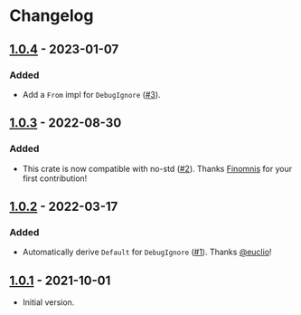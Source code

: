 # Changelog

## [1.0.4] - 2023-01-07

### Added

- Add a `From` impl for `DebugIgnore` ([#3]).

[#3]: https://github.com/sunshowers-code/debug-ignore/issues/3

## [1.0.3] - 2022-08-30

### Added

- This crate is now compatible with no-std ([#2]). Thanks [Finomnis] for your first contribution!

[#2]: https://github.com/sunshowers-code/debug-ignore/pull/2
[Finomnis]: https://github.com/Finomnis

## [1.0.2] - 2022-03-17

### Added

- Automatically derive `Default` for `DebugIgnore` ([#1]). Thanks [@euclio]!

[#1]: https://github.com/sunshowers-code/debug-ignore/pull/1
[@euclio]: https://github.com/euclio

## [1.0.1] - 2021-10-01

- Initial version.

[1.0.4]: https://github.com/sunshowers-code/debug-ignore/releases/tag/1.0.4
[1.0.3]: https://github.com/sunshowers-code/debug-ignore/releases/tag/1.0.3
[1.0.2]: https://github.com/sunshowers-code/debug-ignore/releases/tag/1.0.2
[1.0.1]: https://github.com/sunshowers-code/debug-ignore/releases/tag/1.0.1
